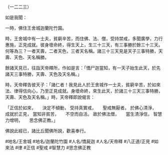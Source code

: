 （一二二三）

如是我聞：

一時，佛住王舍城迦蘭陀竹園。

時，王舍城中有一士夫，貧窮辛苦，而住佛、法、僧，受持禁戒，多聞廣學，力行惠施，正見成就。彼身壞命終，得生天上，生三十三天，有三事勝於餘三十三天。何等為三？一者天壽，二者天色，三者天名稱。諸三十三天見是天子三事特勝，天壽、天色、天名稱勝。

餘諸天見已，往詣天帝釋所，作如是言：「憍尸迦當知，有一天子始生此天，於先諸天三事特勝，天壽、天色及天名稱。」

時，天帝釋告彼天子：「諸仁者！我見此人於王舍城作一士夫，貧窮辛苦，於如來法、律得信向心，乃至正見成就。身壞命終，來生此天，於諸三十三天三事特勝，天壽、天色及天名稱。」時，天帝釋即說偈言：

「正信於如來，　　決定不傾動，
受持真實戒，　　聖戒無厭者。
於佛心清淨，　　成就於正見，
當知非貧苦，　　不空而自活。
故於佛法僧，　　當生清淨信，
智慧力增明，　　思念佛正教。」

佛說此經已，諸比丘聞佛所說，歡喜奉行。

#地名/王舍城
#地名/迦蘭陀竹園
#人名/憍屍迦
#人名/天帝釋
#八正道/正見
#如來法
#律
#正信
#聖戒
#智慧力
#思念佛正教
